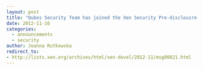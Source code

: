 ```yaml
---
layout: post
title: "Qubes Security Team has joined the Xen Security Pre-disclousre list"
date: 2012-11-16
categories:
  - announcements
  - security
author: Joanna Rutkowska
redirect_to:
- http://lists.xen.org/archives/html/xen-devel/2012-11/msg00821.html
---
```

